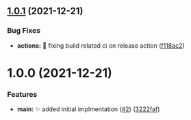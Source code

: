 ## [1.0.1](https://github.com/spa5k/fastify-file-routes/compare/v1.0.0...v1.0.1) (2021-12-21)

### Bug Fixes

- **actions:** 💚 fixing build related ci on release action ([f118ac2](https://github.com/spa5k/fastify-file-routes/commit/f118ac26170a534f7ff099dac89572fab48c70ec))

# 1.0.0 (2021-12-21)

### Features

- **main:** ✨ added initial implmentation ([#2](https://github.com/spa5k/fastify-file-routes/issues/2)) ([3222faf](https://github.com/spa5k/fastify-file-routes/commit/3222fafce2dd5217bfc67b90e60f0a80ce729780))
